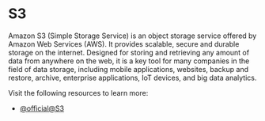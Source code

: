 # S3

Amazon S3 (Simple Storage Service) is an object storage service offered by Amazon Web Services (AWS). It provides scalable, secure and durable storage on the internet. Designed for storing and retrieving any amount of data from anywhere on the web, it is a key tool for many companies in the field of data storage, including mobile applications, websites, backup and restore, archive, enterprise applications, IoT devices, and big data analytics.

Visit the following resources to learn more:

- [@official@S3](https://docs.aws.amazon.com/AmazonS3/latest/userguide/Welcome.html)
